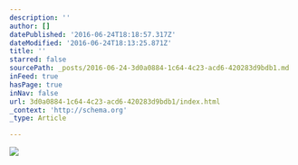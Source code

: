 ```yaml
---
description: ''
author: []
datePublished: '2016-06-24T18:18:57.317Z'
dateModified: '2016-06-24T18:13:25.871Z'
title: ''
starred: false
sourcePath: _posts/2016-06-24-3d0a0884-1c64-4c23-acd6-420283d9bdb1.md
inFeed: true
hasPage: true
inNav: false
url: 3d0a0884-1c64-4c23-acd6-420283d9bdb1/index.html
_context: 'http://schema.org'
_type: Article

---
```

![](https://the-grid-user-content.s3-us-west-2.amazonaws.com/8586ba7e-9f92-483f-91a9-6780f6ffe33a.jpg)